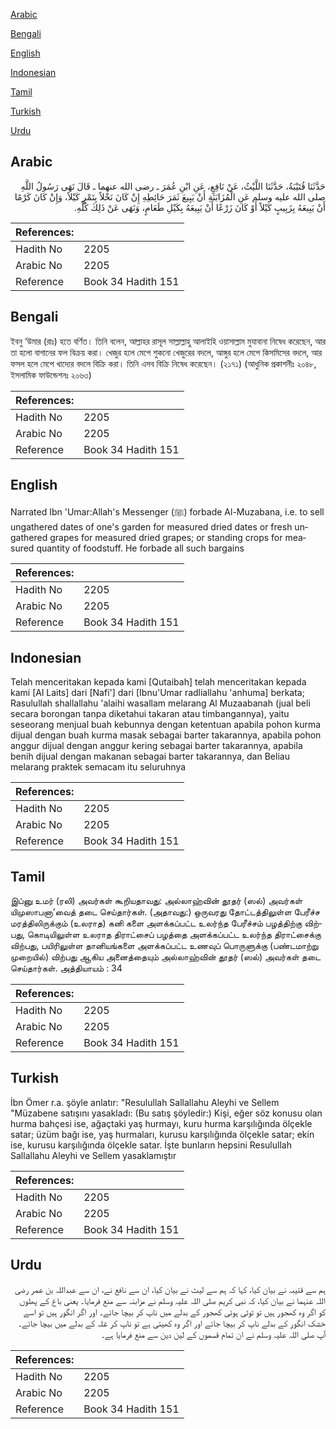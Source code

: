 [Arabic](#arabic)

[Bengali](#bengali)

[English](#english)

[Indonesian](#indonesian)

[Tamil](#tamil)

[Turkish](#turkish)

[Urdu](#urdu)

## Arabic


<div dir="rtl" lang="ar" style={{fontSize:'larger',backgroundColor:'#f8f9fa',padding:20}}>
حَدَّثَنَا قُتَيْبَةُ، حَدَّثَنَا اللَّيْثُ، عَنْ نَافِعٍ، عَنِ ابْنِ عُمَرَ ـ رضى الله عنهما ـ قَالَ نَهَى رَسُولُ اللَّهِ صلى الله عليه وسلم عَنِ الْمُزَابَنَةِ أَنْ يَبِيعَ ثَمَرَ حَائِطِهِ إِنْ كَانَ نَخْلاً بِتَمْرٍ كَيْلاً، وَإِنْ كَانَ كَرْمًا أَنْ يَبِيعَهُ بِزَبِيبٍ كَيْلاً أَوْ كَانَ زَرْعًا أَنْ يَبِيعَهُ بِكَيْلِ طَعَامٍ، وَنَهَى عَنْ ذَلِكَ كُلِّهِ‏.‏
</div>
<div style={{backgroundColor:'#f8f9fa',padding:20, marginBottom: 10}}><table> <thead> <tr> <th>References:</th> <th></th> </tr> </thead> <tbody><tr><td>Hadith No</td><td>2205</td></tr><tr><td>Arabic No</td><td>2205</td></tr><tr><td>Reference</td><td>Book 34 Hadith 151</td></tr></tbody></table></div>

## Bengali


<div dir="ltr" lang="bn" style={{fontSize:'larger',backgroundColor:'#f8f9fa',padding:20}}>
ইবনু ‘উমার (রাঃ) হতে বর্ণিত। তিনি বলেন, আল্লাহর রাসূল সাল্লাল্লাহু আলাইহি ওয়াসাল্লাম মুযাবানা নিষেধ করেছেন, আর তা হলো বাগানের ফল বিক্রয় করা। খেজুর হলে মেপে শুকনো খেজুরের বদলে, আঙ্গুর হলে মেপে কিসমিসের বদলে, আর ফসল হলে মেপে খাদ্যের বদলে বিক্রি করা। তিনি এসব বিক্রি নিষেধ করেছেন। (২১৭১) (আধুনিক প্রকাশনীঃ ২০৪৮, ইসলামিক ফাউন্ডেশনঃ ২০৬৩)
</div>
<div style={{backgroundColor:'#f8f9fa',padding:20, marginBottom: 10}}><table> <thead> <tr> <th>References:</th> <th></th> </tr> </thead> <tbody><tr><td>Hadith No</td><td>2205</td></tr><tr><td>Arabic No</td><td>2205</td></tr><tr><td>Reference</td><td>Book 34 Hadith 151</td></tr></tbody></table></div>

## English


<div dir="ltr" lang="en" style={{fontSize:'larger',backgroundColor:'#f8f9fa',padding:20}}>
Narrated Ibn 'Umar:Allah's Messenger (ﷺ) forbade Al-Muzabana, i.e. to sell ungathered dates of one's garden for measured dried dates or fresh ungathered grapes for measured dried grapes; or standing crops for measured quantity of foodstuff. He forbade all such bargains
</div>
<div style={{backgroundColor:'#f8f9fa',padding:20, marginBottom: 10}}><table> <thead> <tr> <th>References:</th> <th></th> </tr> </thead> <tbody><tr><td>Hadith No</td><td>2205</td></tr><tr><td>Arabic No</td><td>2205</td></tr><tr><td>Reference</td><td>Book 34 Hadith 151</td></tr></tbody></table></div>

## Indonesian


<div dir="ltr" lang="id" style={{fontSize:'larger',backgroundColor:'#f8f9fa',padding:20}}>
Telah menceritakan kepada kami [Qutaibah] telah menceritakan kepada kami [Al Laits] dari [Nafi'] dari [Ibnu'Umar radliallahu 'anhuma] berkata; Rasulullah shallallahu 'alaihi wasallam melarang Al Muzaabanah (jual beli secara borongan tanpa diketahui takaran atau timbangannya), yaitu seseorang menjual buah kebunnya dengan ketentuan apabila pohon kurma dijual dengan buah kurma masak sebagai barter takarannya, apabila pohon anggur dijual dengan anggur kering sebagai barter takarannya, apabila benih dijual dengan makanan sebagai barter takarannya, dan Beliau melarang praktek semacam itu seluruhnya
</div>
<div style={{backgroundColor:'#f8f9fa',padding:20, marginBottom: 10}}><table> <thead> <tr> <th>References:</th> <th></th> </tr> </thead> <tbody><tr><td>Hadith No</td><td>2205</td></tr><tr><td>Arabic No</td><td>2205</td></tr><tr><td>Reference</td><td>Book 34 Hadith 151</td></tr></tbody></table></div>

## Tamil


<div dir="ltr" lang="ta" style={{fontSize:'larger',backgroundColor:'#f8f9fa',padding:20}}>
இப்னு உமர் (ரலி) அவர்கள் கூறியதாவது: அல்லாஹ்வின் தூதர் (ஸல்) அவர்கள் யிமுஸாபனா’வைத் தடை செய்தார்கள். (அதாவது:) ஒருவரது தோட்டத்திலுள்ள பேரீச்ச மரத்திலிருக்கும் (உலராத) கனி களை அளக்கப்பட்ட உலர்ந்த பேரீச்சம் பழத்திற்கு விற்பது, கொடியிலுள்ள உலராத திராட்சைப் பழத்தை அளக்கப்பட்ட உலர்ந்த திராட்சைக்கு விற்பது, பயிரிலுள்ள தானியங்களை அளக்கப்பட்ட உணவுப் பொருளுக்கு (பண்டமாற்று முறையில்) விற்பது ஆகிய அனைத்தையும் அல்லாஹ்வின் தூதர் (ஸல்) அவர்கள் தடை செய்தார்கள். அத்தியாயம் : 34
</div>
<div style={{backgroundColor:'#f8f9fa',padding:20, marginBottom: 10}}><table> <thead> <tr> <th>References:</th> <th></th> </tr> </thead> <tbody><tr><td>Hadith No</td><td>2205</td></tr><tr><td>Arabic No</td><td>2205</td></tr><tr><td>Reference</td><td>Book 34 Hadith 151</td></tr></tbody></table></div>

## Turkish


<div dir="ltr" lang="tr" style={{fontSize:'larger',backgroundColor:'#f8f9fa',padding:20}}>
İbn Ömer r.a. şöyle anlatır: "Resulullah Sallallahu Aleyhi ve Sellem "Müzabene satışını yasakladı: (Bu satış şöyledir:) Kişi, eğer söz konusu olan hurma bahçesi ise, ağaçtaki yaş hurmayı, kuru hurma karşılığında ölçekle satar; üzüm bağı ise, yaş hurmaları, kurusu karşılığında ölçekle satar; ekin ise, kurusu karşılığında ölçekle satar. İşte bunların hepsini Resulullah Sallallahu Aleyhi ve Sellem yasaklamıştır
</div>
<div style={{backgroundColor:'#f8f9fa',padding:20, marginBottom: 10}}><table> <thead> <tr> <th>References:</th> <th></th> </tr> </thead> <tbody><tr><td>Hadith No</td><td>2205</td></tr><tr><td>Arabic No</td><td>2205</td></tr><tr><td>Reference</td><td>Book 34 Hadith 151</td></tr></tbody></table></div>

## Urdu


<div dir="rtl" lang="ur" style={{fontSize:'larger',backgroundColor:'#f8f9fa',padding:20}}>
ہم سے قتیبہ نے بیان کیا، کہا کہ ہم سے لیث نے بیان کیا، ان سے نافع نے، ان سے عبداللہ بن عمر رضی اللہ عنہما نے بیان کیا، کہ نبی کریم صلی اللہ علیہ وسلم نے مزابنہ سے منع فرمایا۔ یعنی باغ کے پھلوں کو اگر وہ کھجور ہیں تو ٹوٹی ہوئی کھجور کے بدلے میں ناپ کر بیچا جائے۔ اور اگر انگور ہیں تو اسے خشک انگور کے بدلے ناپ کر بیچا جائے اور اگر وہ کھیتی ہے تو ناپ کر غلہ کے بدلے میں بیچا جائے۔ آپ صلی اللہ علیہ وسلم نے ان تمام قسموں کے لین دین سے منع فرمایا ہے۔
</div>
<div style={{backgroundColor:'#f8f9fa',padding:20, marginBottom: 10}}><table> <thead> <tr> <th>References:</th> <th></th> </tr> </thead> <tbody><tr><td>Hadith No</td><td>2205</td></tr><tr><td>Arabic No</td><td>2205</td></tr><tr><td>Reference</td><td>Book 34 Hadith 151</td></tr></tbody></table></div>